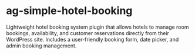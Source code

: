 # ag-simple-hotel-booking
 Lightweight hotel booking system plugin that allows hotels to manage room bookings, availability, and customer reservations directly from their WordPress site. Includes a user-friendly booking form, date picker, and admin booking management. 
